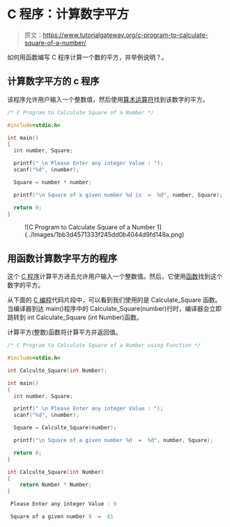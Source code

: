 # C 程序：计算数字平方

> 原文：<https://www.tutorialgateway.org/c-program-to-calculate-square-of-a-number/>

如何用函数编写 C 程序计算一个数的平方，并举例说明？。

## 计算数字平方的 c 程序

该程序允许用户输入一个整数值，然后使用[算术运算符](https://www.tutorialgateway.org/arithmetic-operators-in-c/)找到该数字的平方。

```c
/* C Program to Calculate Square of a Number */

#include<stdio.h>

int main()
{
  int number, Square;

  printf(" \n Please Enter any integer Value : ");
  scanf("%d", &number);

  Square = number * number;

  printf("\n Square of a given number %d is  =  %d", number, Square);

  return 0;
}
```

<figure class="wp-block-image">![C Program to Calculate Square of a Number 1](../Images/1bb3d4571333f245dd0b4044d9fd148a.png)</figure>

## 用函数计算数字平方的程序

这个 [C 程序](https://www.tutorialgateway.org/c-programming-examples/)计算平方进去允许用户输入一个整数值。然后，它使用[函数](https://www.tutorialgateway.org/functions-in-c/)找到这个数字的平方。

从下面的 [C 编程](https://www.tutorialgateway.org/c-programming/)代码片段中，可以看到我们使用的是 Calculate_Square 函数。当编译器到达 main()程序中的 Calculate_Square(number)行时，编译器会立即跳转到 int Calculate_Square (int Number)函数。

计算平方(整数)函数将计算平方并返回值。

```c
/* C Program to Calculate Square of a Number using Function */

#include<stdio.h>

int Calculte_Square(int Number);

int main()
{
  int number, Square;

  printf(" \n Please Enter any integer Value : ");
  scanf("%d", &number);

  Square = Calculte_Square(number);

  printf("\n Square of a given number %d  =  %d", number, Square); 

  return 0;
}

int Calculte_Square(int Number)
{
	return Number * Number;
}
```

```c
 Please Enter any integer Value : 9

 Square of a given number 9  =  81
```
